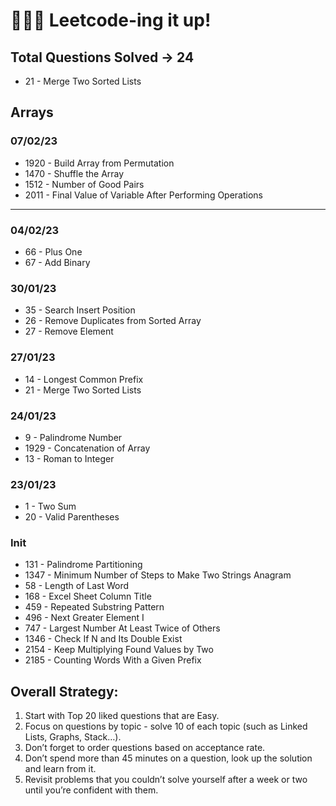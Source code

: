 # 👨🏻‍💻 Leetcode-ing it up!

## Total Questions Solved → 24

- 21 - Merge Two Sorted Lists

## Arrays

### 07/02/23

- 1920 - Build Array from Permutation
- 1470 - Shuffle the Array
- 1512 - Number of Good Pairs
- 2011 - Final Value of Variable After Performing Operations

---

### 04/02/23

- 66 - Plus One
- 67 - Add Binary

### 30/01/23

- 35 - Search Insert Position
- 26 - Remove Duplicates from Sorted Array
- 27 - Remove Element

### 27/01/23

- 14 - Longest Common Prefix
- 21 - Merge Two Sorted Lists

### 24/01/23

- 9 - Palindrome Number
- 1929 - Concatenation of Array
- 13 - Roman to Integer

### 23/01/23

- 1 - Two Sum
- 20 - Valid Parentheses

### Init

- 131 - Palindrome Partitioning
- 1347 - Minimum Number of Steps to Make Two Strings Anagram
- 58 - Length of Last Word
- 168 - Excel Sheet Column Title
- 459 - Repeated Substring Pattern
- 496 - Next Greater Element I
- 747 - Largest Number At Least Twice of Others
- 1346 - Check If N and Its Double Exist
- 2154 - Keep Multiplying Found Values by Two
- 2185 - Counting Words With a Given Prefix

## Overall Strategy:

1. Start with Top 20 liked questions that are Easy.
2. Focus on questions by topic - solve 10 of each topic (such as Linked Lists, Graphs, Stack…).
3. Don’t forget to order questions based on acceptance rate.
4. Don’t spend more than 45 minutes on a question, look up the solution and learn from it.
5. Revisit problems that you couldn’t solve yourself after a week or two until you’re confident with them.
